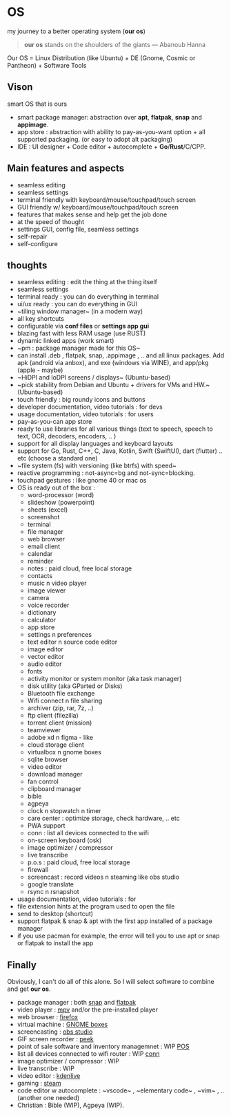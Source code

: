 # OS
my journey to a better operating system (__our os__)

> __our os__ stands on the shoulders of the giants
> — Abanoub Hanna

Our OS = Linux Distribution (like Ubuntu) + DE (Gnome, Cosmic or Pantheon) + Software Tools

## Vison

smart OS that is ours

- smart package manager: abstraction over __apt__, __flatpak__, __snap__ and __appimage__.
- app store : abstraction with ability to pay-as-you-want option + all supported packaging. (or easy to adopt alt packaging)
- IDE : UI designer + Code editor + autocomplete + __Go__/__Rust__/C/CPP.

## Main features and aspects

- seamless editing
- seamless settings
- terminal friendly with keyboard/mouse/touchpad/touch screen
- GUI friendly w/ keyboard/mouse/touchpad/touch screen
- features that makes sense and help get the job done
- at the speed of thought
- settings GUI, config file, seamless settings
- self-repair
- self-configure

## thoughts

- seamless editing : edit the thing at the thing itself
- seamless settings
- terminal ready : you can do everything in terminal
- ui/ux ready : you can do everything in GUI
- ~tiling window manager~ (in a modern way)
- all key shortcuts
- configurable via __conf files__ or __settings app gui__
- blazing fast with less RAM usage (use RUST)
- dynamic linked apps (work smart)
- ~pm : package manager made for this OS~
- can install .deb , flatpak, snap, .appimage , .. and all linux packages. Add apk (android via anbox), and exe (windows via WINE), and app/pkg (apple - maybe)
- ~HiDPI and loDPI screens / displays~ (Ubuntu-based)
- ~pick stability from Debian and Ubuntu + drivers for VMs and HW.~ (Ubuntu-based)
- touch friendly : big roundy icons and buttons
- developer documentation, video tutorials : for devs
- usage documentation, video tutorials : for users
- pay-as-you-can app store
- ready to use libraries for all various things (text to speech, speech to text, OCR, decoders, encoders, .. )
- support for all display languages and keyboard layouts
- support for Go, Rust, C++, C, Java, Kotlin, Swift (SwiftUI), dart (flutter) .. etc (choose a standard one)
- ~file system (fs) with versioning (like btrfs) with speed~
- reactive programming : not-async=bg and not-sync=blocking.
- touchpad gestures : like gnome 40 or mac os
- OS is ready out of the box :
  - word-processor (word)
  - slideshow (powerpoint)
  - sheets (excel)
  - screenshot
  - terminal
  - file manager
  - web browser
  - email client
  - calendar
  - reminder
  - notes : paid cloud, free local storage
  - contacts
  - music n video player
  - image viewer
  - camera
  - voice recorder
  - dictionary
  - calculator
  - app store
  - settings n preferences
  - text editor n source code editor
  - image editor
  - vector editor
  - audio editor
  - fonts
  - activity monitor or system monitor (aka task manager)
  - disk utility (aka GParted or Disks)
  - Bluetooth file exchange
  - Wifi connect n file sharing
  - archiver (zip, rar, 7z, ..)
  - ftp client (filezilla)
  - torrent client (mission)
  - teamviewer
  - adobe xd n figma - like
  - cloud storage client
  - virtualbox n gnome boxes
  - sqlite browser
  - video editor
  - download manager
  - fan control
  - clipboard manager
  - bible
  - agpeya
  - clock n stopwatch n timer
  - care center : optimize storage, check hardware, .. etc
  - PWA support
  - conn : list all devices connected to the wifi
  - on-screen keyboard (osk)
  - image optimizer / compressor
  - live transcribe
  - p.o.s : paid cloud, free local storage
  - firewall
  - screencast : record videos n steaming like obs studio
  - google translate
  - rsync n rsnapshot
- usage documentation, video tutorials : for 
- file extension hints at the program used to open the file
- send to desktop (shortcut)
- support flatpak & snap & apt with the first app installed of a package manager
- if you use pacman for example, the error will tell you to use apt or snap or flatpak to install the app

## Finally

Obviously, I can't do all of this alone. So I will select software to combine and get __our os__.

- package manager : both [snap](https://snapcraft.io/store) and [flatpak](https://flathub.org/apps)
- video player : [mpv](https://flathub.org/apps/details/io.mpv.Mpv) and/or the pre-installed player
- web browser : [firefox](https://flathub.org/apps/details/org.mozilla.firefox)
- virtual machine : [GNOME boxes](https://flathub.org/apps/details/org.gnome.Boxes)
- screencasting : [obs studio](https://flathub.org/apps/details/com.obsproject.Studio)
- GIF screen recorder : [peek](https://flathub.org/apps/details/com.uploadedlobster.peek)
- point of sale software and inventory managemnet : WIP [POS](https://github.com/abanoubha/pos)
- list all devices connected to wifi router : WIP [conn](https://github.com/abanoubha/conn)
- image optimizer / compressor : WIP
- live transcribe : WIP
- video editor : [kdenlive](https://flathub.org/apps/details/org.kde.kdenlive)
- gaming : [steam](https://flathub.org/apps/details/com.valvesoftware.Steam)
- code editor w autocomplete : ~vscode~ , ~elementary code~ , ~vim~ , .. (another one needed)
- Christian : Bible (WIP), Agpeya (WIP).
